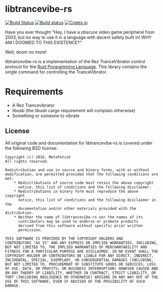 # libtrancevibe-rs

[![Build Status](https://travis-ci.org/metafetish/libtrancevibe-rs.svg?branch=master)](https://travis-ci.org/metafetish/libtrancevibe-rs) [![Build status](https://ci.appveyor.com/api/projects/status/0kiy0e0vw81lytyx?svg=true)](https://ci.appveyor.com/project/qdot/libtrancevibe-rs) [![Crates.io](https://img.shields.io/crates/v/libtrancevibe.svg)](https://crates.io/crates/libtrancevibe)

Have you ever thought "Hey, I have a obscure video game peripheral
from 2003, but no way to use it in a language with decent safety built
in! WHY AM I DOOMED TO THIS EXISTENCE?"

Well, doom no more!

libtrancevibe-rs is a implementation of the Rez TranceVibrator control
protocol for the [Rust Programming Language](http://www.rustlang.org).
This library contains the single command for controlling the
TranceVibrator.

# Requirements

- A Rez Trancevibrator
- libusb (the libusb cargo requirement will complain otherwise)
- Something or someone to vibrate

## License

All original code and documentation for libtrancevibe-rs is
covered under the following BSD license:

    Copyright (c) 2016, Metafetish
    All rights reserved.

    Redistribution and use in source and binary forms, with or without
    modification, are permitted provided that the following conditions are met:
        * Redistributions of source code must retain the above copyright
          notice, this list of conditions and the following disclaimer.
        * Redistributions in binary form must reproduce the above copyright
          notice, this list of conditions and the following disclaimer in the
          documentation and/or other materials provided with the distribution.
        * Neither the name of libtrancevibe-rs nor the names of its
          contributors may be used to endorse or promote products
          derived from this software without specific prior written
          permission.

    THIS SOFTWARE IS PROVIDED BY THE COPYRIGHT HOLDERS AND
    CONTRIBUTORS "AS IS" AND ANY EXPRESS OR IMPLIED WARRANTIES, INCLUDING,
    BUT NOT LIMITED TO, THE IMPLIED WARRANTIES OF MERCHANTABILITY AND
    FITNESS FOR A PARTICULAR PURPOSE ARE DISCLAIMED. IN NO EVENT SHALL THE
    COPYRIGHT HOLDER OR CONTRIBUTORS BE LIABLE FOR ANY DIRECT, INDIRECT,
    INCIDENTAL, SPECIAL, EXEMPLARY, OR CONSEQUENTIAL DAMAGES (INCLUDING,
    BUT NOT LIMITED TO, PROCUREMENT OF SUBSTITUTE GOODS OR SERVICES; LOSS
    OF USE, DATA, OR PROFITS; OR BUSINESS INTERRUPTION) HOWEVER CAUSED AND
    ON ANY THEORY OF LIABILITY, WHETHER IN CONTRACT, STRICT LIABILITY, OR
    TORT (INCLUDING NEGLIGENCE OR OTHERWISE) ARISING IN ANY WAY OUT OF THE
    USE OF THIS SOFTWARE, EVEN IF ADVISED OF THE POSSIBILITY OF SUCH
    DAMAGE.
